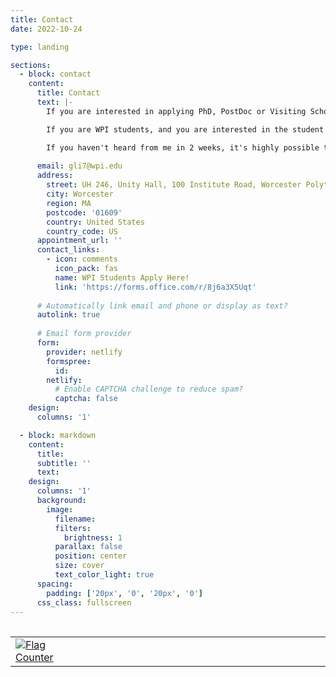 ```yaml
---
title: Contact
date: 2022-10-24

type: landing

sections:
  - block: contact
    content:
      title: Contact
      text: |-
        If you are interested in applying PhD, PostDoc or Visiting Scholar, Please contact Prof. Guanrui Li through email, with your CV and your transcripts attached. If you have publications, choose the most important one and attach it in the email as well. 

        If you are WPI students, and you are interested in the student projects in the lab, fill in the application form below. 

        If you haven't heard from me in 2 weeks, it's highly possible that you are not considered for the position or there are no more openings. 
        
      email: gli7@wpi.edu
      address:
        street: UH 246, Unity Hall, 100 Institute Road, Worcester Polytechnic Institute
        city: Worcester
        region: MA
        postcode: '01609'
        country: United States
        country_code: US
      appointment_url: ''
      contact_links:
        - icon: comments
          icon_pack: fas
          name: WPI Students Apply Here!
          link: 'https://forms.office.com/r/8j6a3X5Uqt'
    
      # Automatically link email and phone or display as text?
      autolink: true
    
      # Email form provider
      form:
        provider: netlify
        formspree:
          id:
        netlify:
          # Enable CAPTCHA challenge to reduce spam?
          captcha: false
    design:
      columns: '1'

  - block: markdown
    content:
      title:
      subtitle: ''
      text:
    design:
      columns: '1'
      background:
        image: 
          filename: 
          filters:
            brightness: 1
          parallax: false
          position: center
          size: cover
          text_color_light: true
      spacing:
        padding: ['20px', '0', '20px', '0']
      css_class: fullscreen
---
```


<table style="width:100%;max-width:800px;border:0px;margin-right:auto;margin-left:auto;">
<table table="" width="100%" align="center" border="0" cellspacing="0" cellpadding="20"><tbody>
 </tbody><tbody>
   <tr><td width="20%">
   <a href="https://info.flagcounter.com/h5Cf"><img src="https://s11.flagcounter.com/count2/h5Cf/bg_FFFFFF/txt_000000/border_1237CC/columns_1/maxflags_10/viewers_0/labels_0/pageviews_0/flags_0/percent_0/" alt="Flag Counter" border="0"></a>
   <!--img src="images/coprtrsp2021ral.jpg" width="200"-->
   </td>
    
   <td style="padding:20px;width:75%;vertical-align:middle">
   <script type="text/javascript" id="clustrmaps" src="//cdn.clustrmaps.com/map_v2.js?d=AAewvLxwZerOf7MJjxWQmLqbpCjz3Fq85VqETfASmPg&cl=ffffff&w=a">
</script>